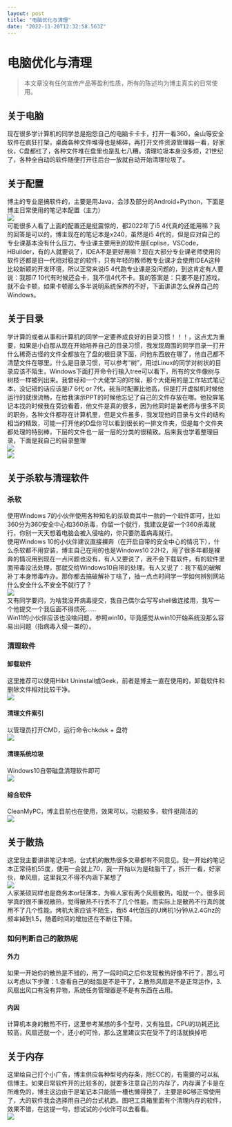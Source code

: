 ```yaml
---
layout: post
title: "电脑优化与清理"
date: "2022-11-20T12:32:58.563Z"
---
```

电脑优化与清理
=======

> 本文章没有任何宣传产品等盈利性质，所有的陈述均为博主真实的日常使用。

关于电脑
----

现在很多学计算机的同学总是抱怨自己的电脑卡卡卡，打开一看360，金山等安全软件在疯狂打架，桌面各种文件堆得也是稀碎，再打开文件资源管理器一看，好家伙，C盘都红了，各种文件堆在盘里也是乱七八糟。清理垃圾本身没多烦，21世纪了，各种全自动的软件随便打开往后台一放就自动开始清理垃圾了。

关于配置
----

博主的专业是搞软件的，主要是用Java，会涉及部分的Android+Python，下面是博主日常使用的笔记本配置（主力）  
![](https://img2022.cnblogs.com/blog/2260278/202211/2260278-20221120153228610-1668973008.png)  
可能很多人看了上面的配置还是挺震惊的，都2022年了i5 4代真的还能用嘛？我的回答是可以的，博主现在的笔记本是x240，虽然是i5 4代的，但是应对自己的专业课基本没有什么压力。专业课主要用到的软件是Ecplise，VSCode，HBuilder，有的人就要说了，IDEA不是更好用嘛？现在大部分专业课老师使用的软件还都是旧一代相对稳定的软件，只有年轻的教师教专业课才会使用IDEA这种比较新颖的开发环境，所以正常来说i5 4代跑专业课是没问题的，到这肯定有人要说：我那i7 10代有时候还会卡，我不信4代不卡。我的答案是：只要不是打游戏，就不会卡顿，如果卡顿那么多半说明系统保养的不好，下面讲讲怎么保养自己的Windows。

关于目录
----

学计算的或者从事和计算机的同学一定要养成良好的目录习惯！！！，这点尤为重要，如果是小白那从现在开始培养自己的目录习惯，我发现周围的同学目录一打开什么稀奇古怪的文件全都放在了盘的根目录下面，问他东西放在哪了，他自己都不清楚文件在哪里。什么是目录习惯，可以参考“树”，用过Linux的同学对树状的目录应该不陌生，Windows下面打开命令行输入tree可以看下，所有的文件像树与树枝一样被列出来。我曾经和一个大佬学习的时候，那个大佬用的是工作站式笔记本，没记错的话应该是i7 6代 or 7代，我当时配置比他高，但是打开虚拟机时候他运行的就很流畅，在给我演示PPT的时候他忘记了自己的文件存放在哪。他投屏笔记本找的时候我在旁边看着，他文件是真的很多，因为他同时是兼老师与很多不同的职务，各种文件都存在计算机里，但是文件虽多，我发现他的目录与文件的结构相当的精致，可能一打开他的D盘你可以看到很长的一排文件夹，但是每个文件夹都处理的特别棒，下层的文件也一层一层的分类的很精致。后来我也学着整理目录，下面是我自己的目录整理  
![](https://img2022.cnblogs.com/blog/2260278/202211/2260278-20221120155152562-1800619950.png)  
![](https://img2022.cnblogs.com/blog/2260278/202211/2260278-20221120155218597-1912409408.png)

关于杀软与清理软件
---------

### 杀软

使用Windows 7的小伙伴使用各种知名的杀软商其中一款的一个软件即可，比如360分为360安全中心和360杀毒，你留一个就行，我建议是留一个360杀毒就行，你别一天天想着电脑会被入侵啥的，你只要防着病毒就行。  
使用Windows 10的小伙伴建议直接裸奔（在开启自带的安全中心的情况下），什么杀软都不用安装，博主自己在用的也是Windows10 22H2，用了很多年都是裸奔的情况用到现在一点问题也没有，有人又要说了，我不会下载软件，有的软件里面带毒没法处理，那就交给Windows10自带的处理。有人又说了：我下载的破解补丁本身带毒咋办。那你都去搞破解补丁啥了，抽一点点时间学一学如何辨别网站什么安全什么不安全不就行了？  
![](https://img2022.cnblogs.com/blog/2260278/202211/2260278-20221120155837352-132122740.png)  
又有同学要问，为啥我没开病毒提交，我自己偶尔会写写shell做连接用，我写一个他提交一个我后面不得烦死......  
Win11的小伙伴应该也没啥问题，参照win10，毕竟感觉从win10开始系统没那么容易出问题（指病毒入侵一类的）。

### 清理软件

#### 卸载软件

这里推荐可以使用Hibit Uninstall或Geek，前者是博主一直在使用的，卸载软件和删除文件相对比较干净。  
![](https://img2022.cnblogs.com/blog/2260278/202211/2260278-20221120163250582-1176072055.png)

#### 清理文件索引

以管理员打开CMD，运行命令chkdsk + 盘符  
![](https://img2022.cnblogs.com/blog/2260278/202211/2260278-20221120163348275-779782254.png)

#### 清理系统垃圾

Windows10自带磁盘清理软件即可  
![](https://img2022.cnblogs.com/blog/2260278/202211/2260278-20221120163500935-1887035508.png)

#### 综合软件

CleanMyPC，博主目前也在使用，效果可以，功能较多，软件挺简洁的  
![](https://img2022.cnblogs.com/blog/2260278/202211/2260278-20221120163652409-970915552.png)

关于散热
----

这里我主要讲讲笔记本吧，台式机的散热很多文章都有不同意见。我一开始的笔记本正常待机55度，使用一会就上70，我一开始以为是硅脂干了，拆开一看，好家伙，单风扇，这里我又不得不内涵下某想了  
![](https://img2022.cnblogs.com/blog/2260278/202211/2260278-20221120160216197-1767030439.png)  
人家某硕同样也是商务本or轻薄本，为嘛人家有两个风扇散热，咱就一个。很多同学真的很不重视散热，觉得散热不行丢不了几个性能，而实际上是散热不行真的就用不了几个性能。烤机大家应该不陌生，我i5 4代低压的U烤机1分钟从2.4Ghz的频率掉到1.5，随着时间的增加还在不断往下降。

### 如何判断自己的散热呢

#### 外力

如果一开始你的散热是不错的，用了一段时间之后你发现散热好像不行了，那么可以考虑以下步骤：1.查看自己的硅脂是不是干了，2.散热风扇是不是正常运作，3.风扇出风口有没有异物，系统任务管理器是不是有东西在占用。

#### 内因

计算机本身的散热不行，这里参考某想的多个型号，又有独显，CPU的功耗还比较高，风扇还就一个，还小的可怜，那么这里建议实在受不了的话就换掉吧

关于内存
----

这里给自己打个小广告，博主供应各种型号内存条，除ECC的，有需要的可以私信博主。如果日常软件开的比较多的，就要多注意自己的内存了，内存满了卡是在所难免的，博主这边由于是笔记本只能插一槽也懒得换了，主要是8G够正常使用了，大的软件我会选择用自己的台式机跑。图吧工具箱里面有个清理内存的软件，效果不错，在这提一句，想试试的小伙伴可以去看看。  
![](https://img2022.cnblogs.com/blog/2260278/202211/2260278-20221120163856895-735990489.png)